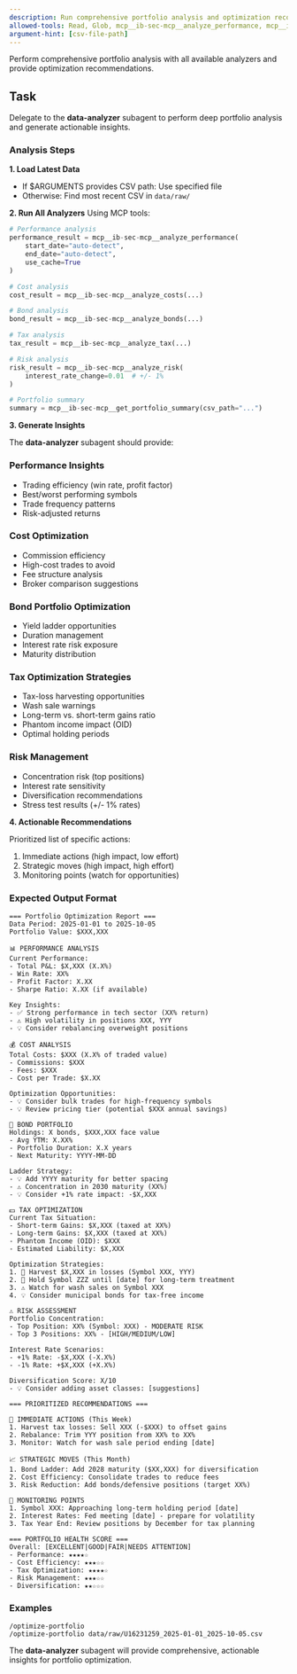 ```yaml
---
description: Run comprehensive portfolio analysis and optimization recommendations
allowed-tools: Read, Glob, mcp__ib-sec-mcp__analyze_performance, mcp__ib-sec-mcp__analyze_costs, mcp__ib-sec-mcp__analyze_bonds, mcp__ib-sec-mcp__analyze_tax, mcp__ib-sec-mcp__analyze_risk, mcp__ib-sec-mcp__get_portfolio_summary
argument-hint: [csv-file-path]
---
```


Perform comprehensive portfolio analysis with all available analyzers and provide optimization recommendations.

## Task

Delegate to the **data-analyzer** subagent to perform deep portfolio analysis and generate actionable insights.

### Analysis Steps

**1. Load Latest Data**
- If $ARGUMENTS provides CSV path: Use specified file
- Otherwise: Find most recent CSV in `data/raw/`

**2. Run All Analyzers**
Using MCP tools:
```python
# Performance analysis
performance_result = mcp__ib-sec-mcp__analyze_performance(
    start_date="auto-detect",
    end_date="auto-detect",
    use_cache=True
)

# Cost analysis
cost_result = mcp__ib-sec-mcp__analyze_costs(...)

# Bond analysis
bond_result = mcp__ib-sec-mcp__analyze_bonds(...)

# Tax analysis
tax_result = mcp__ib-sec-mcp__analyze_tax(...)

# Risk analysis
risk_result = mcp__ib-sec-mcp__analyze_risk(
    interest_rate_change=0.01  # +/- 1%
)

# Portfolio summary
summary = mcp__ib-sec-mcp__get_portfolio_summary(csv_path="...")
```

**3. Generate Insights**

The **data-analyzer** subagent should provide:

### Performance Insights
- Trading efficiency (win rate, profit factor)
- Best/worst performing symbols
- Trade frequency patterns
- Risk-adjusted returns

### Cost Optimization
- Commission efficiency
- High-cost trades to avoid
- Fee structure analysis
- Broker comparison suggestions

### Bond Portfolio Optimization
- Yield ladder opportunities
- Duration management
- Interest rate risk exposure
- Maturity distribution

### Tax Optimization Strategies
- Tax-loss harvesting opportunities
- Wash sale warnings
- Long-term vs. short-term gains ratio
- Phantom income impact (OID)
- Optimal holding periods

### Risk Management
- Concentration risk (top positions)
- Interest rate sensitivity
- Diversification recommendations
- Stress test results (+/- 1% rates)

**4. Actionable Recommendations**

Prioritized list of specific actions:
1. Immediate actions (high impact, low effort)
2. Strategic moves (high impact, high effort)
3. Monitoring points (watch for opportunities)

### Expected Output Format

```
=== Portfolio Optimization Report ===
Data Period: 2025-01-01 to 2025-10-05
Portfolio Value: $XXX,XXX

📊 PERFORMANCE ANALYSIS
Current Performance:
- Total P&L: $X,XXX (X.X%)
- Win Rate: XX%
- Profit Factor: X.XX
- Sharpe Ratio: X.XX (if available)

Key Insights:
- ✅ Strong performance in tech sector (XX% return)
- ⚠️ High volatility in positions XXX, YYY
- 💡 Consider rebalancing overweight positions

💰 COST ANALYSIS
Total Costs: $XXX (X.X% of traded value)
- Commissions: $XXX
- Fees: $XXX
- Cost per Trade: $X.XX

Optimization Opportunities:
- 💡 Consider bulk trades for high-frequency symbols
- 💡 Review pricing tier (potential $XXX annual savings)

🏦 BOND PORTFOLIO
Holdings: X bonds, $XXX,XXX face value
- Avg YTM: X.XX%
- Portfolio Duration: X.X years
- Next Maturity: YYYY-MM-DD

Ladder Strategy:
- 💡 Add YYYY maturity for better spacing
- ⚠️ Concentration in 2030 maturity (XX%)
- 💡 Consider +1% rate impact: -$X,XXX

💵 TAX OPTIMIZATION
Current Tax Situation:
- Short-term Gains: $X,XXX (taxed at XX%)
- Long-term Gains: $X,XXX (taxed at XX%)
- Phantom Income (OID): $XXX
- Estimated Liability: $X,XXX

Optimization Strategies:
1. 🎯 Harvest $X,XXX in losses (Symbol XXX, YYY)
2. 🎯 Hold Symbol ZZZ until [date] for long-term treatment
3. ⚠️ Watch for wash sales on Symbol XXX
4. 💡 Consider municipal bonds for tax-free income

⚠️ RISK ASSESSMENT
Portfolio Concentration:
- Top Position: XX% (Symbol: XXX) - MODERATE RISK
- Top 3 Positions: XX% - [HIGH/MEDIUM/LOW]

Interest Rate Scenarios:
- +1% Rate: -$X,XXX (-X.X%)
- -1% Rate: +$X,XXX (+X.X%)

Diversification Score: X/10
- 💡 Consider adding asset classes: [suggestions]

=== PRIORITIZED RECOMMENDATIONS ===

🎯 IMMEDIATE ACTIONS (This Week)
1. Harvest tax losses: Sell XXX (-$XXX) to offset gains
2. Rebalance: Trim YYY position from XX% to XX%
3. Monitor: Watch for wash sale period ending [date]

📈 STRATEGIC MOVES (This Month)
1. Bond Ladder: Add 2028 maturity ($XX,XXX) for diversification
2. Cost Efficiency: Consolidate trades to reduce fees
3. Risk Reduction: Add bonds/defensive positions (target XX%)

👀 MONITORING POINTS
1. Symbol XXX: Approaching long-term holding period [date]
2. Interest Rates: Fed meeting [date] - prepare for volatility
3. Tax Year End: Review positions by December for tax planning

=== PORTFOLIO HEALTH SCORE ===
Overall: [EXCELLENT|GOOD|FAIR|NEEDS ATTENTION]
- Performance: ★★★★☆
- Cost Efficiency: ★★★☆☆
- Tax Optimization: ★★★★☆
- Risk Management: ★★★☆☆
- Diversification: ★★☆☆☆
```

### Examples

```
/optimize-portfolio
/optimize-portfolio data/raw/U16231259_2025-01-01_2025-10-05.csv
```

The **data-analyzer** subagent will provide comprehensive, actionable insights for portfolio optimization.
